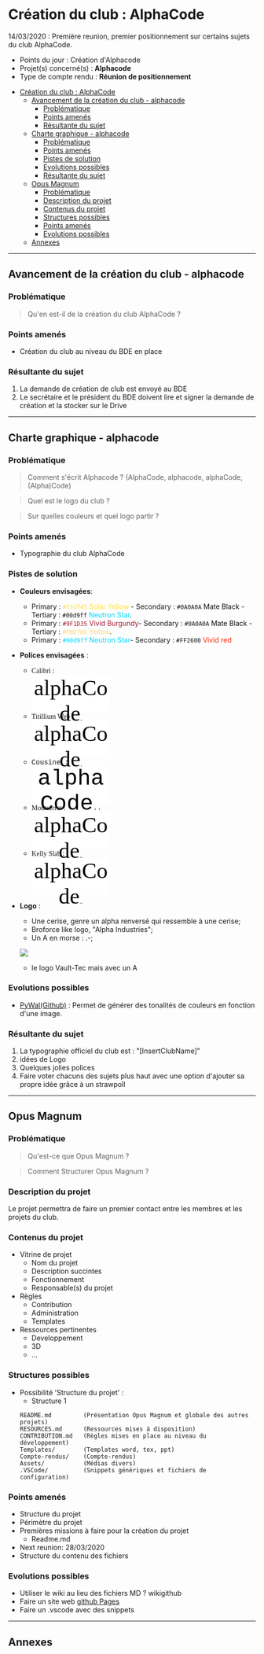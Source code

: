 # Création du club : AlphaCode

14/03/2020 : Première reunion, premier positionnement sur certains sujets du club AlphaCode.

* Points du jour        : Création d'Alphacode
* Projet(s) concerné(s) : **Alphacode**
* Type de compte rendu  : **Réunion de positionnement**

- [Création du club : AlphaCode](#création-du-club--alphacode)
  - [Avancement de la création du club - alphacode](#avancement-de-la-création-du-club---alphacode)
    - [Problématique](#problématique)
    - [Points amenés](#points-amenés)
    - [Résultante du sujet](#résultante-du-sujet)
  - [Charte graphique - alphacode](#charte-graphique---alphacode)
    - [Problématique](#problématique-1)
    - [Points amenés](#points-amenés-1)
    - [Pistes de solution](#pistes-de-solution)
    - [Evolutions possibles](#evolutions-possibles)
    - [Résultante du sujet](#résultante-du-sujet-1)
  - [Opus Magnum](#opus-magnum)
    - [Problématique](#problématique-2)
    - [Description du projet](#description-du-projet)
    - [Contenus du projet](#contenus-du-projet)
    - [Structures possibles](#structures-possibles)
    - [Points amenés](#points-amenés-2)
    - [Evolutions possibles](#evolutions-possibles-1)
  - [Annexes](#annexes)


----------
## Avancement de la création du club - alphacode

### Problématique
> Qu'en est-il de la création du club AlphaCode ? 

### Points amenés
* Création du club au niveau du BDE en place

### Résultante du sujet
1. La demande de création de club est envoyé au BDE
2. Le secrétaire et le président du BDE doivent lire et signer la demande de création et la stocker sur le Drive

----------
## Charte graphique - alphacode

### Problématique 
> Comment s'écrit Alphacode ? (AlphaCode, alphacode, alphaCode, (Alpha)Code)

> Quel est le logo du club ?

> Sur quelles couleurs et quel logo partir ?

### Points amenés
* Typographie du club AlphaCode

### Pistes de solution 
* **Couleurs envisagées**:
  * Primary : <span style="color:#ffdf45">`#ffdf45` Solar Yellow</span> - Secondary : `#0A0A0A` <span style="color:#0A0A0A; background:white"> Mate Black</span> - Tertiary : `#00d9ff` <span style="color:#00d9ff"> Neutron Star</span>. 
  * Primary : <span style="color:#9F1D35">`#9F1D35` Vivid Burgundy</span>- Secondary : `#0A0A0A` <span style="color:#0A0A0A; background:white"> Mate Black</span> - Tertiary : <span style="color:#FBD786"> `#FBD786` Yellow</span>. 
  * Primary : <span style="color:#00d9ff">`#00d9ff` Neutron Star</span>- Secondary : `#FF2600` <span style="color:#FF2600"> Vivid red</span>


* **Polices envisagées** :
  * <span style="font-family:Calibri">Calibri : <br> <div style="height: 75px; background: white; width:35%;text-align:center"><span style="font-family:Calibri;font-size:45px;color:black">alphaCode</span>.</span></div></span>
  * <span style="font-family:Titillium Web">Titillium Web :<br> <div style="height: 75px; background: white; width:35%;text-align:center"><span style="font-family:Titillium Web;font-size:45px;color:black">alphaCode</span>.</span></div> 
  * <span style="font-family:Cousine">Cousine :<br> <div style="height: 75px; background: white; width:35%;text-align:center"><span style="font-family:Cousine;font-size:45px;color:black">alphaCode</span>.</span>.</div>  
  * <span style="font-family:Montserrat">Montserrat : <br> <div style="height: 75px; background: white; width:35%;text-align:center"><span style="font-family:Montserrat;font-size:45px;color:black">alphaCode</span>.</span>.</div> </span>
  * <span style="font-family:Kelly Slab">Kelly Slab : <br> <div style="height: 75px; background: white; width:35%;text-align:center"><span style="font-family:Kelly Slab;font-size:45px;color:black">alphaCode</span>.</span>.</div> </span>


* **Logo** :
  * Une cerise, genre un alpha renversé qui ressemble à une cerise;
  * Broforce like logo, "Alpha Industries";
  * Un A en morse : .-;

  ![](https://cdn.discordapp.com/attachments/688311027477118996/688341569031634955/wtf.png?raw=true)
  
  * le logo Vault-Tec mais avec un A 

### Evolutions possibles
* [PyWal(Github)](https://github.com/dylanaraps/pywal) : Permet de générer des tonalités de couleurs en fonction d'une image.

### Résultante du sujet
1. La typographie officiel du club est : "[InsertClubName]"
2. idées de Logo
3. Quelques jolies polices
4. Faire voter chacuns des sujets plus haut avec une option d'ajouter sa propre idée grâce à un strawpoll


----------
## Opus Magnum

### Problématique
> Qu'est-ce que Opus Magnum ?

> Comment Structurer Opus Magnum ?

### Description du projet
Le projet permettra de faire un premier contact entre les membres et les projets du club.

### Contenus du projet
* Vitrine de projet
  * Nom du projet
  * Description succintes
  * Fonctionnement
  * Responsable(s) du projet
* Règles 
  * Contribution
  * Administration
  * Templates
* Ressources pertinentes
  * Developpement
  * 3D
  * ...

### Structures possibles
* Possibilité 'Structure du projet' :
  * Structure 1
  ```
  README.md         (Présentation Opus Magnum et globale des autres projets)
  RESOURCES.md      (Ressources mises à disposition)
  CONTRIBUTION.md   (Règles mises en place au niveau du développement)
  Templates/        (Templates word, tex, ppt)
  Compte-rendus/    (Compte-rendus)
  Assets/           (Médias divers)
  .VSCode/          (Snippets génériques et fichiers de configuration)
  ```

### Points amenés
* Structure du projet
* Périmètre du projet
* Premières missions à faire pour la création du projet
  * Readme.md
* Next reunion: 28/03/2020
* Structure du contenu des fichiers 


### Evolutions possibles
* Utiliser le wiki au lieu des fichiers MD ? wikigithub
* Faire un site web [github Pages](https://pages.github.com/)
* Faire un .vscode avec des snippets

----------
## Annexes

<style>

@import url('https://fonts.googleapis.com/css?family=Kelly+Slab&display=swap');
@import url('https://fonts.googleapis.com/css?family=Cousine&display=swap');
@import url('https://fonts.googleapis.com/css2?family=Montserrat:wght@500&display=swap');
@import url('https://fonts.googleapis.com/css?family=Titillium+Web:700&display=swap');

</style>
